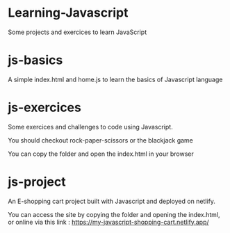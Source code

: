 # Learning-Javascript

Some projects and exercices to learn JavaScript

# js-basics

A simple index.html and home.js to learn the basics of Javascript language

# js-exercices

Some exercices and challenges to code using Javascript.

You should checkout rock-paper-scissors or the blackjack game

You can copy the folder and open the index.html in your browser

# js-project

An E-shopping cart project built with Javascript and deployed on netlify.

You can access the site by copying the folder and opening the index.html, or online via this link : https://my-javascript-shopping-cart.netlify.app/
